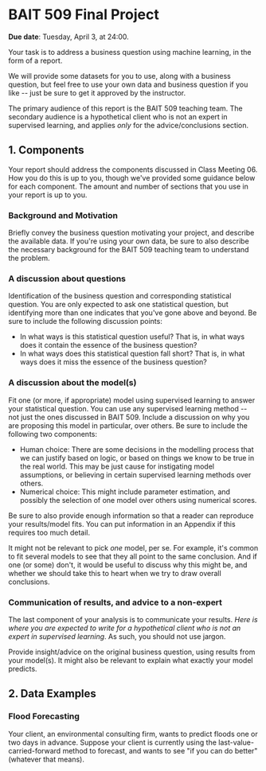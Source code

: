 # BAIT 509 Final Project

__Due date__: Tuesday, April 3, at 24:00. 

Your task is to address a business question using machine learning, in the form of a report. 

We will provide some datasets for you to use, along with a business question, but feel free to use your own data and business question if you like -- just be sure to get it approved by the instructor.

The primary audience of this report is the BAIT 509 teaching team. The secondary audience is a hypothetical client who is not an expert in supervised learning, and applies _only_ for the advice/conclusions section.

## 1. Components

Your report should address the components discussed in Class Meeting 06. How you do this is up to you, though we've provided some guidance below for each component. The amount and number of sections that you use in your report is up to you. 

### Background and Motivation

Briefly convey the business question motivating your project, and describe the available data. If you're using your own data, be sure to also describe the necessary background for the BAIT 509 teaching team to understand the problem.

### A discussion about questions

Identification of the business question and corresponding statistical question. You are only expected to ask one statistical question, but identifying more than one indicates that you've gone above and beyond. Be sure to include the following discussion points:

- In what ways is this statistical question useful? That is, in what ways does it contain the essence of the business question? 
- In what ways does this statistical question fall short? That is, in what ways does it miss the essence of the business question?

### A discussion about the model(s)

Fit one (or more, if appropriate) model using supervised learning to answer your statistical question. You can use any supervised learning method -- not just the ones discussed in BAIT 509. Include a discussion on why you are proposing this model in particular, over others. Be sure to include the following two components:

- Human choice: There are some decisions in the modelling process that we can justify based on logic, or based on things we know to be true in the real world. This may be just cause for instigating model assumptions, or believing in certain supervised learning methods over others.
- Numerical choice: This might include parameter estimation, and possibly the selection of one model over others using numerical scores. 

Be sure to also provide enough information so that a reader can reproduce your results/model fits. You can put information in an Appendix if this requires too much detail.

It might not be relevant to pick _one_ model, per se. For example, it's common to fit several models to see that they all point to the same conclusion. And if one (or some) don't, it would be useful to discuss why this might be, and whether we should take this to heart when we try to draw overall conclusions. 

### Communication of results, and advice to a non-expert

The last component of your analysis is to communicate your results. _Here is where you are expected to write for a hypothetical client who is not an expert in supervised learning_. As such, you should not use jargon.

Provide insight/advice on the original business question, using results from your model(s). It might also be relevant to explain what exactly your model predicts. 


## 2. Data Examples

### Flood Forecasting

Your client, an environmental consulting firm, wants to predict floods one or two days in advance. Suppose your client is currently using the last-value-carried-forward method to forecast, and wants to see "if you can do better" (whatever that means). 
